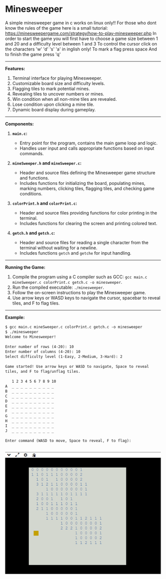 # Minesweeper
A simple minesweeper game in c
works on linux only!!
For those who dont know the rules of the game here is a small tutorial:
https://minesweepergame.com/strategy/how-to-play-minesweeper.php
In order to start the game you will first have to choose a game size between 1 and 20 and a difficulty level between 1 and 3
To control the cursor click on the characters 'w' 'd' 's' 'a' in inglish only!
To mark a flag press space
And to finish the game press 'q'

---

**Features:**
1. Terminal interface for playing Minesweeper.
2. Customizable board size and difficulty levels.
3. Flagging tiles to mark potential mines.
4. Revealing tiles to uncover numbers or mines.
5. Win condition when all non-mine tiles are revealed.
6. Lose condition upon clicking a mine tile.
7. Dynamic board display during gameplay.

---

**Components:**
1. **`main.c`:**
   - Entry point for the program, contains the main game loop and logic.
   - Handles user input and calls appropriate functions based on input commands.

2. **`mineSweeper.h` and `mineSweeper.c`:**
   - Header and source files defining the Minesweeper game structure and functions.
   - Includes functions for initializing the board, populating mines, marking numbers, clicking tiles, flagging tiles, and checking game conditions.

3. **`colorPrint.h` and `colorPrint.c`:**
   - Header and source files providing functions for color printing in the terminal.
   - Includes functions for clearing the screen and printing colored text.

4. **`getch.h` and `getch.c`:**
   - Header and source files for reading a single character from the terminal without waiting for a newline.
   - Includes functions `getch` and `getche` for input handling.

---

**Running the Game:**
1. Compile the program using a C compiler such as GCC: `gcc main.c mineSweeper.c colorPrint.c getch.c -o minesweeper`.
2. Run the compiled executable: `./minesweeper`.
3. Follow the on-screen instructions to play the Minesweeper game.
4. Use arrow keys or WASD keys to navigate the cursor, spacebar to reveal tiles, and F to flag tiles.

---

**Example:**

```
$ gcc main.c mineSweeper.c colorPrint.c getch.c -o minesweeper
$ ./minesweeper
Welcome to Minesweeper!

Enter number of rows (4-20): 10
Enter number of columns (4-20): 10
Select difficulty level (1-Easy, 2-Medium, 3-Hard): 2

Game started! Use arrow keys or WASD to navigate, Space to reveal tiles, and F to flag/unflag tiles.

   1 2 3 4 5 6 7 8 9 10
A  _ _ _ _ _ _ _ _ _ _
B  _ _ _ _ _ _ _ _ _ _
C  _ _ _ _ _ _ _ _ _ _
D  _ _ _ _ _ _ _ _ _ _
E  _ _ _ _ _ _ _ _ _ _
F  _ _ _ _ _ _ _ _ _ _
G  _ _ _ _ _ _ _ _ _ _
H  _ _ _ _ _ _ _ _ _ _
I  _ _ _ _ _ _ _ _ _ _
J  _ _ _ _ _ _ _ _ _ _

Enter command (WASD to move, Space to reveal, F to flag): 
```
![Image Alt Text](https://github.com/Emelloul98/Minesweeper/blob/main/Example.png)
---
